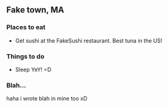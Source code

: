## Fake town, MA

### Places to eat

- Get sushi at the FakeSushi restaurant. Best tuna in the US!

### Things to do

- Sleep
YeY! =D


### Blah...
haha i wrote blah in mine too xD
